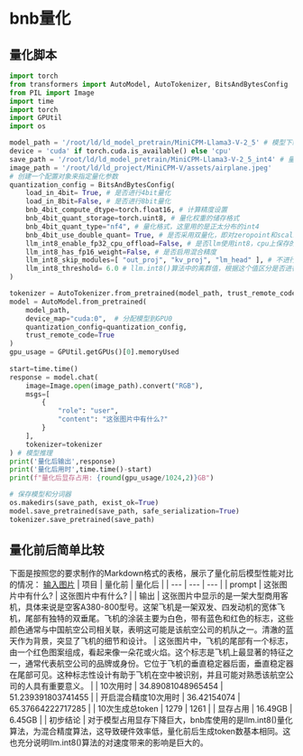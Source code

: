 # bnb量化
## 量化脚本
```python
import torch
from transformers import AutoModel, AutoTokenizer, BitsAndBytesConfig
from PIL import Image
import time
import torch
import GPUtil
import os

model_path = '/root/ld/ld_model_pretrain/MiniCPM-Llama3-V-2_5' # 模型下载地址
device = 'cuda' if torch.cuda.is_available() else 'cpu'
save_path = '/root/ld/ld_model_pretrain/MiniCPM-Llama3-V-2_5_int4' # 量化模型保存地址
image_path = '/root/ld/ld_project/MiniCPM-V/assets/airplane.jpeg'
# 创建一个配置对象来指定量化参数
quantization_config = BitsAndBytesConfig(
    load_in_4bit= True, # 是否进行4bit量化
    load_in_8bit=False, # 是否进行8bit量化
    bnb_4bit_compute_dtype=torch.float16, # 计算精度设置
    bnb_4bit_quant_storage=torch.uint8, # 量化权重的储存格式
    bnb_4bit_quant_type="nf4", # 量化格式，这里用的是正太分布的int4
    bnb_4bit_use_double_quant= True, # 是否采用双量化，即对zeropoint和scaling参数进行量化
    llm_int8_enable_fp32_cpu_offload=False, # 是否llm使用int8，cpu上保存的参数使用fp32
    llm_int8_has_fp16_weight=False, # 是否启用混合精度
    llm_int8_skip_modules=[ "out_proj", "kv_proj", "lm_head" ], # 不进行量化的模块
    llm_int8_threshold= 6.0 # llm.int8()算法中的离群值，根据这个值区分是否进行量化
)

tokenizer = AutoTokenizer.from_pretrained(model_path, trust_remote_code=True)
model = AutoModel.from_pretrained(
    model_path,
    device_map="cuda:0",  # 分配模型到GPU0
    quantization_config=quantization_config,
    trust_remote_code=True
)
gpu_usage = GPUtil.getGPUs()[0].memoryUsed 
        
start=time.time()
response = model.chat(
    image=Image.open(image_path).convert("RGB"),
    msgs=[
        {
            "role": "user",
            "content": "这张图片中有什么?"
        }
    ],
    tokenizer=tokenizer
) # 模型推理
print('量化后输出',response)
print('量化后用时',time.time()-start)
print(f"量化后显存占用: {round(gpu_usage/1024,2)}GB")

# 保存模型和分词器
os.makedirs(save_path, exist_ok=True)
model.save_pretrained(save_path, safe_serialization=True)
tokenizer.save_pretrained(save_path)
```
## 量化前后简单比较
下面是按照您的要求制作的Markdown格式的表格，展示了量化前后模型性能对比的情况：
[输入图片](../../../asset/airplane.jpeg)
| 项目 | 量化前 | 量化后 |
| --- | --- | --- |
| prompt | 这张图片中有什么? | 这张图片中有什么? |
| 输出 | 这张图片中显示的是一架大型商用客机，具体来说是空客A380-800型号。这架飞机是一架双发、四发动机的宽体飞机，尾部有独特的双垂尾。飞机的涂装主要为白色，带有蓝色和红色的标志，这些颜色通常与中国航空公司相关联，表明这可能是该航空公司的机队之一。清澈的蓝天作为背景，突显了飞机的细节和设计。 | 这张图片中，飞机的尾部有一个标志，由一个红色图案组成，看起来像一朵花或火焰。这个标志是飞机上最显著的特征之一，通常代表航空公司的品牌或身份。它位于飞机的垂直稳定器后面，垂直稳定器在尾部可见。这种标志性设计有助于飞机在空中被识别，并且可能对熟悉该航空公司的人具有重要意义。 |
| 10次用时 | 34.89081048965454 | 51.239391803741455 |
| 开启混合精度10次用时 | 36.42154074 | 65.37664222717285 |
| 10次生成总token | 1279 | 1261 |
| 显存占用 | 16.49GB | 6.45GB |
| 初步结论 | 对于模型占用显存下降巨大，bnb库使用的是llm.int8()量化算法，为混合精度算法，这导致硬件效率低，量化前后生成token数基本相同。这也充分说明llm.int8()算法的对速度带来的影响是巨大的。 

